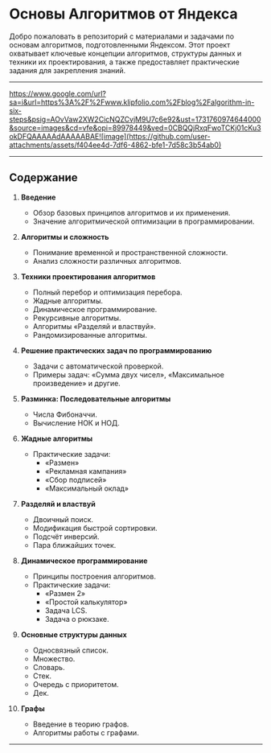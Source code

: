 # Основы Алгоритмов от Яндекса

Добро пожаловать в репозиторий с материалами и задачами по основам алгоритмов, подготовленными Яндексом. Этот проект охватывает ключевые концепции алгоритмов, структуры данных и техники их проектирования, а также предоставляет практические задания для закрепления знаний.

---

https://www.google.com/url?sa=i&url=https%3A%2F%2Fwww.klipfolio.com%2Fblog%2Falgorithm-in-six-steps&psig=AOvVaw2XW2CicNQZCvjM9U7c6e92&ust=1731760974644000&source=images&cd=vfe&opi=89978449&ved=0CBQQjRxqFwoTCKj01cKu3okDFQAAAAAdAAAAABAE![image](https://github.com/user-attachments/assets/f404ee4d-7df6-4862-bfe1-7d58c3b54ab0)

---


## Содержание

1. **Введение**
   - Обзор базовых принципов алгоритмов и их применения.
   - Значение алгоритмической оптимизации в программировании.

2. **Алгоритмы и сложность**
   - Понимание временной и пространственной сложности.
   - Анализ сложности различных алгоритмов.

3. **Техники проектирования алгоритмов**
   - Полный перебор и оптимизация перебора.
   - Жадные алгоритмы.
   - Динамическое программирование.
   - Рекурсивные алгоритмы.
   - Алгоритмы «Разделяй и властвуй».
   - Рандомизированные алгоритмы.

4. **Решение практических задач по программированию**
   - Задачи с автоматической проверкой.
   - Примеры задач: «Сумма двух чисел», «Максимальное произведение» и другие.

5. **Разминка: Последовательные алгоритмы**
   - Числа Фибоначчи.
   - Вычисление НОК и НОД.

6. **Жадные алгоритмы**
   - Практические задачи:
     - «Размен»
     - «Рекламная кампания»
     - «Сбор подписей»
     - «Максимальный оклад»

7. **Разделяй и властвуй**
   - Двоичный поиск.
   - Модификация быстрой сортировки.
   - Подсчёт инверсий.
   - Пара ближайших точек.

8. **Динамическое программирование**
   - Принципы построения алгоритмов.
   - Практические задачи:
     - «Размен 2»
     - «Простой калькулятор»
     - Задача LCS.
     - Задача о рюкзаке.

9. **Основные структуры данных**
   - Односвязный список.
   - Множество.
   - Словарь.
   - Стек.
   - Очередь с приоритетом.
   - Дек.

10. **Графы**
    - Введение в теорию графов.
    - Алгоритмы работы с графами.

---
